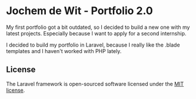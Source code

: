 # Jochem de Wit - Portfolio 2.0

My first portfolio got a bit outdated, so I decided to build a new one with my latest projects. Especially because I want to apply for a second internship. 

I decided to build my portfolio in Laravel, because I really like the .blade templates and I haven't worked with PHP lately. 

## License

The Laravel framework is open-sourced software licensed under the [MIT license](https://opensource.org/licenses/MIT).
